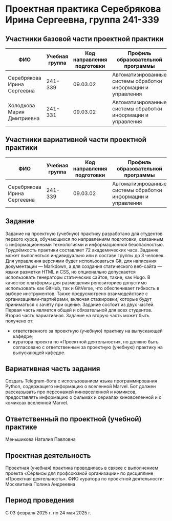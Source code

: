 # Проектная практика Серебрякова Ирина Сергеевна, группа 241-339
## Участники базовой части проектной практики
| ФИО  | Учебная группа |  Код направления подготовки   | Профиль образовательной программы|
|-------|---------------|-------------------------------|----------------------------------|
|Серебрякова Ирина Сергеевна | 241-339  | 09.03.02 | Автоматизированные системы обработки информации и управления |
|Холодкова Мария Дмитриевна | 241-331  | 09.03.02 | Автоматизированные системы обработки информации и управления |
## Участники вариативной части проектной практики
| ФИО  | Учебная группа |  Код направления подготовки   | Профиль образовательной программы|
|-------|---------------|-------------------------------|----------------------------------|
|Серебрякова Ирина Сергеевна | 241-339  | 09.03.02 | Автоматизированные системы обработки информации и управления |
## Задание
Задание на проектную (учебную) практику разработано для студентов первого курса, обучающихся по направлениям подготовки, связанным с информационными технологиями и информационной безопасностью. Трудоёмкость практики составляет 72 академических часа. Задание может выполняться индивидуально или в составе группы до 3 человек. Для управления версиями будет использоваться Git, для написания документации — Markdown, а для создания статического веб-сайта — языки разметки HTML и CSS, но опционально допускается использовать генераторы статических сайтов, такие, как Hugo. В качестве платформы для размещения репозиториев допустимо использовать как GitHub, так и GitVerse, что обеспечивает гибкость в выборе инструментов. Также предусмотрено взаимодействие с организациями-партнёрами, включая стажировки, которые будут приниматься к зачёту при оценке.
Задание состоит из двух частей. Первая часть является общей и обязательной для всех студентов. Вторая часть вариативная. Задание на вторую часть может быть получено от:
- ответственного за проектную (учебную) практику на выпускающей кафедре;
- куратора проекта по «Проектной деятельности», но должно быть согласовано с ответственным за проектную (учебную) практику на выпускающей кафедре.
## Вариативная часть задания
Создать Telegram-бота с использованием языка программирования Python, содержащего информацию о вселенной Marvel. Бот должен рассказывать про персонажей киновселенной и комиксов, предоставлять информацию о фильмах и сериалах киновселенной и о комиксах вселенной Marvel.
## Ответственный по проектной (учебной) практике
Меньшикова Наталия Павловна
## Проектная деятельность
Проектная (учебная) практика проводилась в связке с выполнением проекта «Сервисы для профсоюзной организации» по дисциплине «Проектная деятельность».
ФИО куратора по проектной деятельности: Москвитина Полина Андреевна
## Период проведения
С 03 февраля 2025 г. по 24 мая 2025 г.


